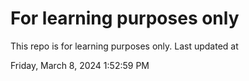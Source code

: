 # For learning purposes only
This repo is for learning purposes only.
Last updated at

Friday, March 8, 2024 1:52:59 PM

